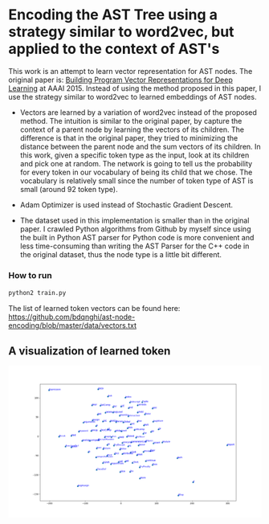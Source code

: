 # Encoding the AST Tree using a strategy similar to word2vec, but applied to the context of AST's

This work is an attempt to learn vector representation for AST nodes. The original paper is: [Building Program Vector Representations for Deep Learning](https://arxiv.org/abs/1409.3358) at AAAI 2015. Instead of using the method proposed in this paper, I use the strategy similar to word2vec to learned embeddings of AST nodes. 

* Vectors are learned by a variation of word2vec instead of the proposed method. The intuition is similar to the original paper, by capture the context of a parent node by learning the vectors of its children. The difference is that in the original paper, they tried to minimizing the distance between the parent node and the sum vectors of its children. In this work, given a specific token type as the input, look at its children and pick one at random. The network is going to tell us the probability for every token in our vocabulary of being its child that we chose. The vocabulary is relatively small since the number of token type of AST is small (around 92 token type).

* Adam Optimizer is used instead of Stochastic Gradient Descent.

* The dataset used in this implementation is smaller than in the original paper. I crawled Python algorithms from Github by myself since using the built in Python AST parser for Python code is more convenient and less time-consuming than writing the AST Parser for the C++ code in the original dataset, thus the node type is a little bit different.

### How to run
```python
python2 train.py
```

The list of learned token vectors can be found here:
https://github.com/bdqnghi/ast-node-encoding/blob/master/data/vectors.txt

A visualization of learned token
--------------------------
![](ast_nodes_visualization.png)
